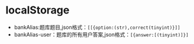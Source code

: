# localStorage
* bankAlias:题库题目,json格式：`[[{option:(str),correct(tinyint)}]]`
* bankAlias-user：题库的所有用户答案,json格式：`[{answer:[(tinyint)]}]`